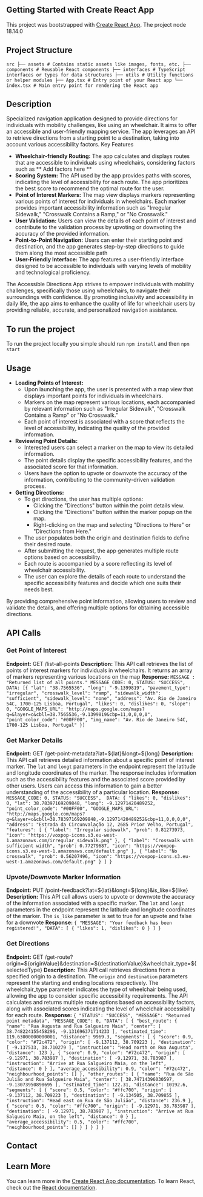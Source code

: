 ## Getting Started with Create React App

This project was bootstrapped with [Create React App](https://github.com/facebook/create-react-app).
The project node 18.14.0

## Project Structure

`src
├── assets # Contains static assets like images, fonts, etc.
├── components # Reusable React components
├── interfaces # TypeScript interfaces or types for data structures
├── utils # Utility functions or helper modules
├── App.tsx # Entry point of your React app
└── index.tsx # Main entry point for rendering the React app`

## Description

Specialized navigation application designed to provide directions for individuals with mobility challenges, like using an wheelchair. It aims to offer an accessible and user-friendly mapping service. The app leverages an API to retrieve directions from a starting point to a destination, taking into account various accessibility factors.
Key Features

-   **Wheelchair-friendly Routing:** The app calculates and displays routes that are accessible to individuals using wheelchairs, considering factors such as ** Add factors here **
-   **Scoring System:** The API used by the app provides paths with scores, indicating the level of accessibility for each route. The app prioritizes the best score to recommend the optimal route for the user.
-   **Point of Interest Markers:** The map view displays markers representing various points of interest for individuals in wheelchairs. Each marker provides important accessibility information such as "Irregular Sidewalk," "Crosswalk Contains a Ramp," or "No Crosswalk."
-   **User Validation:** Users can view the details of each point of interest and contribute to the validation process by upvoting or downvoting the accuracy of the provided information.
-   **Point-to-Point Navigation:** Users can enter their starting point and destination, and the app generates step-by-step directions to guide them along the most accessible path
-   **User-Friendly Interface:** The app features a user-friendly interface designed to be accessible to individuals with varying levels of mobility and technological proficiency.

The Accessible Directions App strives to empower individuals with mobility challenges, specifically those using wheelchairs, to navigate their surroundings with confidence. By promoting inclusivity and accessibility in daily life, the app aims to enhance the quality of life for wheelchair users by providing reliable, accurate, and personalized navigation assistance.

## To run the project

To run the project locally you simple should run
`npm install`
and then
`npm start`

## Usage

-   **Loading Points of Interest:**
    -   Upon launching the app, the user is presented with a map view that displays important points for individuals in wheelchairs.
    -   Markers on the map represent various locations, each accompanied by relevant information such as "Irregular Sidewalk", "Crosswalk Contains a Ramp" or "No Crosswalk."
    -   Each point of interest is associated with a score that reflects the level of accessibility, indicating the quality of the provided information.
-   **Reviewing Point Details:**
    -   Interested users can select a marker on the map to view its detailed information.
    -   The point details display the specific accessibility features, and the associated score for that information.
    -   Users have the option to upvote or downvote the accuracy of the information, contributing to the community-driven validation process.
-   **Getting Directions:**
    -   To get directions, the user has multiple options:
        -   Clicking the "Directions" button within the point details view.
        -   Clicking the "Directions" button within the marker popup on the map.
        -   Right-clicking on the map and selecting "Directions to Here" or "Directions from Here."
    -   The user populates both the origin and destination fields to define their desired route.
    -   After submitting the request, the app generates multiple route options based on accessibility.
    -   Each route is accompanied by a score reflecting its level of wheelchair accessibility.
    -   The user can explore the details of each route to understand the specific accessibility features and decide which one suits their needs best.

By providing comprehensive point information, allowing users to review and validate the details, and offering multiple options for obtaining accessible directions.

## API Calls

### Get Point of Interest

**Endpoint:** GET /list-all-points
**Description:** This API call retrieves the list of points of interest markers for individuals in wheelchairs. It returns an array of markers representing various locations on the map
**Response:** `MESSAGE
: 
"Returned list of all points."
    MESSAGE_CODE: 0,
    STATUS: "SUCCESS", 
    DATA: [{
    "lat": "38.7565536",
    "long": "-9.1399819",
    "pavement_type": "irregular",
    "crosswalk_level": "ramp",
    "sidewalk_width": "sufficient",
    "sidewalk_level": "none",
    "address": "Av. Rio de Janeiro 54C, 1700-125 Lisboa, Portugal",
    "likes": 0,
    "dislikes": 0,
    "slope": 0,
    "GOOGLE_MAPS_URL": "http://maps.google.com/maps?q=&layer=c&cbll=38.7565536,-9.1399819&cbp=11,0,0,0,0",
    "point_color_code": "#00FF00",
    "img_name": "Av. Rio de Janeiro 54C, 1700-125 Lisboa, Portugal"
}]`

### Get Marker Details

**Endpoint:** GET /get-point-metadata?lat=${lat}&longt=${long}
**Description:** This API call retrieves detailed information about a specific point of interest marker. The `lat` and `longt` parameters in the endpoint represent the latitude and longitude coordinates of the marker. The response includes information such as the accessibility features and the associated score provided by other users. Users can access this information to gain a better understanding of the accessibility of a particular location.
**Response:** `MESSAGE_CODE: 0,
    STATUS: "SUCCESS", 
    DATA: {
    "likes": 0,
    "dislikes": 0,
    "lat": 38.78397169209848,
    "long": -9.12971420489252,
    "point_color_code": "#00FF00",
    "GOOGLE_MAPS_URL": "http://maps.google.com/maps?q=&layer=c&cbll=38.78397169209848,-9.12971420489252&cbp=11,0,0,0,0",
    "address": "Estrada da Circunvalação 12, 2685 Prior Velho, Portugal",
    "features": [
        {
            "label": "Irregular sidewalk",
            "prob": 0.81273973,
            "icon": "https://voxpop-icons.s3.eu-west-1.amazonaws.com/irregular_sidewalk.png"
        },
        {
            "label": "Crosswalk with sufficient width",
            "prob": 0.77279687,
            "icon": "https://voxpop-icons.s3.eu-west-1.amazonaws.com/default.png"
        },
        {
            "label": "No crosswalk",
            "prob": 0.56207496,
            "icon": "https://voxpop-icons.s3.eu-west-1.amazonaws.com/default.png"
        }
    ]
}`

### Upvote/Downvote Marker Information

**Endpoint:** PUT /point-feedback?lat=${lat}&longt=${long}&is_like=${like}
**Description:** This API call allows users to upvote or downvote the accuracy of the information associated with a specific marker. The `lat` and `longt` parameters in the endpoint represent the latitude and longitude coordinates of the marker. The `is_like` parameter is set to true for an upvote and false for a downvote
**Response:** `{
    "MESSAGE": "Your feedback has been registered!",
    "DATA": [
        {
            "likes": 1,
            "dislikes": 0
        }
    ]
}`

### Get Directions

**Endpoint:** GET /get-route?origin=${originValue}&destination=${destinationValue}&wheelchair_type=${selectedType}
**Description:** This API call retrieves directions from a specified origin to a destination. The `origin` and `destination` parameters represent the starting and ending locations respectively. The wheelchair_type parameter indicates the type of wheelchair being used, allowing the app to consider specific accessibility requirements. The API calculates and returns multiple route options based on accessibility factors, along with associated scores indicating the level of wheelchair accessibility for each route.
**Response:** `{
    "STATUS": "SUCCESS",
    "MESSAGE": "Returned point metadata",
    "MESSAGE_CODE": 0,
    "DATA": [
        {
            "best_route": {
                "name": "Rua Augusta and Rua Salgueiro Maia",
                "center": [
                    38.748224155458296,
                    -9.131696371714233
                ],
                "estimated_time": 119.63000000000001,
                "distance": 9969.3,
                "segments": [
                    {
                        "score": 0.9,
                        "color": "#72c472",
                        "origin": [
                            -9.137112,
                            38.709223
                        ],
                        "destination": [
                            -9.137533,
                            38.710279
                        ],
                        "instruction": "Head north on Rua Augusta",
                        "distance": 123
                    },
                    {
                        "score": 0.9,
                        "color": "#72c472",
                        "origin": [
                            -9.12971,
                            38.783987
                        ],
                        "destination": [
                            -9.12971,
                            38.783987
                        ],
                        "instruction": "Arrive at Rua Salgueiro Maia, on the left",
                        "distance": 0
                    }
                ],
                "average_accessibility": 0.9,
                "color": "#72c472",
                "neighbourhood_points": []
            },
            "other_routes": [
                {
                    "name": "Rua de São Julião and Rua Salgueiro Maia",
                    "center": [
                        38.74714396030597,
                        -9.13073950898695
                    ],
                    "estimated_time": 122.31,
                    "distance": 10192.6,
                    "segments": [
                        {
                            "score": 0.5,
                            "color": "#ffc700",
                            "origin": [
                                -9.137112,
                                38.709223
                            ],
                            "destination": [
                                -9.134505,
                                38.709855
                            ],
                            "instruction": "Head east on Rua de São Julião",
                            "distance": 236.9
                        },
                        {
                            "score": 0.5,
                            "color": "#ffc700",
                            "origin": [
                                -9.12971,
                                38.783987
                            ],
                            "destination": [
                                -9.12971,
                                38.783987
                            ],
                            "instruction": "Arrive at Rua Salgueiro Maia, on the left",
                            "distance": 0
                        }
                    ],
                    "average_accessibility": 0.5,
                    "color": "#ffc700",
                    "neighbourhood_points": []
                }
            ]
        }
    ]
}`

## Contact

## Learn More

You can learn more in the [Create React App documentation](https://facebook.github.io/create-react-app/docs/getting-started).
To learn React, check out the [React documentation](https://reactjs.org/).

